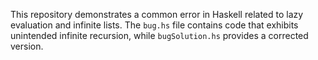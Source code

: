This repository demonstrates a common error in Haskell related to lazy evaluation and infinite lists.  The `bug.hs` file contains code that exhibits unintended infinite recursion, while `bugSolution.hs` provides a corrected version.